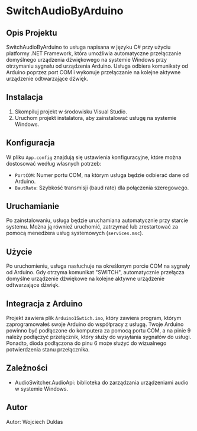 # SwitchAudioByArduino

## Opis Projektu
SwitchAudioByArduino to usługa napisana w języku C# przy użyciu platformy .NET Framework, która umożliwia automatyczne przełączanie domyślnego urządzenia dźwiękowego na systemie Windows przy otrzymaniu sygnału od urządzenia Arduino. Usługa odbiera komunikaty od Arduino poprzez port COM i wykonuje przełączanie na kolejne aktywne urządzenie odtwarzające dźwięk.

## Instalacja
1. Skompiluj projekt w środowisku Visual Studio.
2. Uruchom projekt instalatora, aby zainstalować usługę na systemie Windows.

## Konfiguracja
W pliku `App.config` znajdują się ustawienia konfiguracyjne, które można dostosować według własnych potrzeb:
- `PortCOM`: Numer portu COM, na którym usługa będzie odbierać dane od Arduino.
- `BautRate`: Szybkość transmisji (baud rate) dla połączenia szeregowego.

## Uruchamianie
Po zainstalowaniu, usługa będzie uruchamiana automatycznie przy starcie systemu. Można ją również uruchomić, zatrzymać lub zrestartować za pomocą menedżera usług systemowych (`services.msc`).

## Użycie
Po uruchomieniu, usługa nasłuchuje na określonym porcie COM na sygnały od Arduino. Gdy otrzyma komunikat "SWITCH", automatycznie przełącza domyślne urządzenie dźwiękowe na kolejne aktywne urządzenie odtwarzające dźwięk.

## Integracja z Arduino
Projekt zawiera plik `Arduino1Swtich.ino`, który zawiera program, którym zaprogramowałeś swoje Arduino do współpracy z usługą. Twoje Arduino powinno być podłączone do komputera za pomocą portu COM, a na pinie 9 należy podłączyć przełącznik, który służy do wysyłania sygnałów do usługi. Ponadto, dioda podłączona do pinu 6 może służyć do wizualnego potwierdzenia stanu przełącznika.

## Zależności
- AudioSwitcher.AudioApi: biblioteka do zarządzania urządzeniami audio w systemie Windows.

## Autor
Autor: Wojciech Duklas
